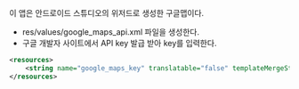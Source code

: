 이 앱은 안드로이드 스튜디오의 위저드로 생성한 구글맵이다.

- res/values/google_maps_api.xml 파일을 생성한다.
- 구글 개발자 사이트에서 API key 발급 받아 key를 입력한다.
```xml
<resources>
    <string name="google_maps_key" translatable="false" templateMergeStrategy="preserve">YOUR_API_KEY</string>
</resources>
```

